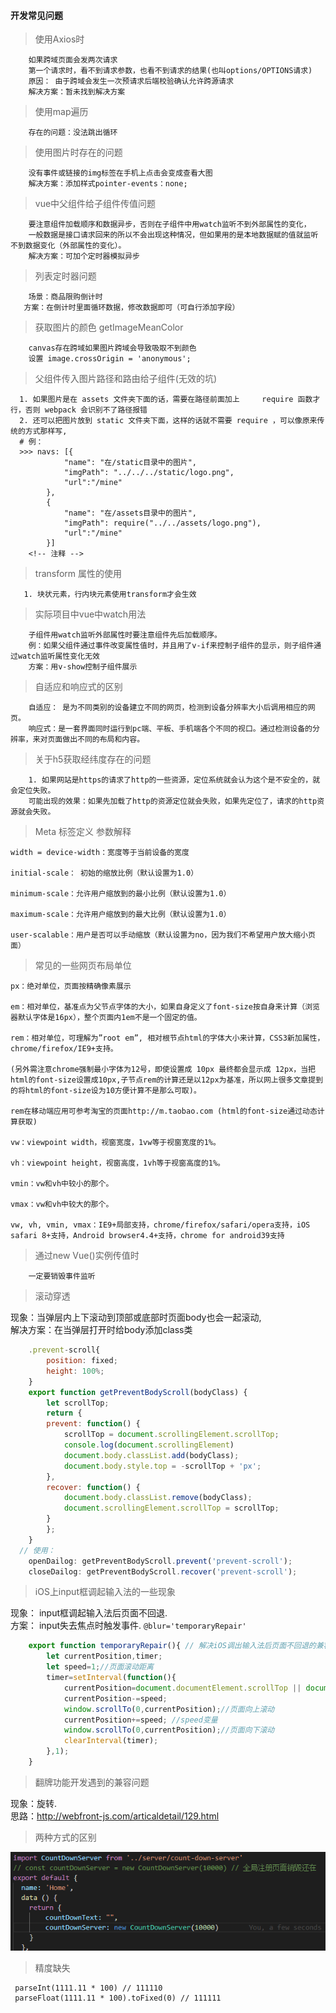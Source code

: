 #### 开发常见问题

> 使用Axios时

```zh
    如果跨域页面会发两次请求
    第一个请求时，看不到请求参数，也看不到请求的结果(也叫options/OPTIONS请求)
    原因： 由于跨域会发生一次预请求后端校验确认允许跨源请求
    解决方案：暂未找到解决方案
```
> 使用map遍历

```zh
    存在的问题：没法跳出循环
```
> 使用图片时存在的问题

```zh
    没有事件或链接的img标签在手机上点击会变成查看大图
    解决方案：添加样式pointer-events：none;
```
> vue中父组件给子组件传值问题

```zh
    要注意组件加载顺序和数据异步，否则在子组件中用watch监听不到外部属性的变化，
    一般数据是接口请求回来的所以不会出现这种情况，但如果用的是本地数据赋的值就监听不到数据变化（外部属性的变化）。
    解决方案：可加个定时器模拟异步
```

> 列表定时器问题

```zh
    场景：商品限购倒计时
   方案：在倒计时里面循环数据，修改数据即可（可自行添加字段）
```

> 获取图片的颜色 getImageMeanColor

```zh
    canvas存在跨域如果图片跨域会导致吸取不到颜色
    设置 image.crossOrigin = 'anonymous';
```
> 父组件传入图片路径和路由给子组件(无效的坑)

```zh
  1. 如果图片是在 assets 文件夹下面的话，需要在路径前面加上     require 函数才行，否则 webpack 会识别不了路径报错
  2. 还可以把图片放到 static 文件夹下面，这样的话就不需要 require ，可以像原来传统的方式那样写,
  # 例：
  >>> navs: [{
            "name": "在/static目录中的图片",
            "imgPath": "../../../static/logo.png",
            "url":"/mine"
        },
        {
            "name": "在/assets目录中的图片",
            "imgPath": require("../../assets/logo.png"),
            "url":"/mine"
        }]
    <!-- 注释 -->
```
> transform 属性的使用

```zh
   1. 块状元素，行内块元素使用transform才会生效
```
> 实际项目中vue中watch用法

```zh
    子组件用watch监听外部属性时要注意组件先后加载顺序。
    例：如果父组件通过事件改变属性值时，并且用了v-if来控制子组件的显示，则子组件通过watch监听属性变化无效
    方案：用v-show控制子组件展示
```
> 自适应和响应式的区别

```zh
    自适应： 是为不同类别的设备建立不同的网页，检测到设备分辨率大小后调用相应的网页。
    响应式：是一套界面同时运行到pc端、平板、手机端各个不同的视口。通过检测设备的分辨率，来对页面做出不同的布局和内容。
```
> 关于h5获取经纬度存在的问题

```zh
    1. 如果网站是https的请求了http的一些资源，定位系统就会认为这个是不安全的，就会定位失败。
    可能出现的效果：如果先加载了http的资源定位就会失败，如果先定位了，请求的http资源就会失败。
```

> Meta 标签定义 参数解释

```zh
width = device-width：宽度等于当前设备的宽度

initial-scale： 初始的缩放比例（默认设置为1.0）

minimum-scale：允许用户缩放到的最小比例（默认设置为1.0）

maximum-scale：允许用户缩放到的最大比例（默认设置为1.0）

user-scalable：用户是否可以手动缩放（默认设置为no，因为我们不希望用户放大缩小页面）
```

> 常见的一些网页布局单位

```zh
px：绝对单位，页面按精确像素展示

em：相对单位，基准点为父节点字体的大小，如果自身定义了font-size按自身来计算（浏览器默认字体是16px），整个页面内1em不是一个固定的值。

rem：相对单位，可理解为”root em”, 相对根节点html的字体大小来计算，CSS3新加属性，chrome/firefox/IE9+支持。

(另外需注意chrome强制最小字体为12号，即使设置成 10px 最终都会显示成 12px，当把html的font-size设置成10px,子节点rem的计算还是以12px为基准，所以网上很多文章提到的将html的font-size设为10方便计算不是那么可取)。

rem在移动端应用可参考淘宝的页面http://m.taobao.com (html的font-size通过动态计算获取)

vw：viewpoint width，视窗宽度，1vw等于视窗宽度的1%。

vh：viewpoint height，视窗高度，1vh等于视窗高度的1%。

vmin：vw和vh中较小的那个。

vmax：vw和vh中较大的那个。

vw, vh, vmin, vmax：IE9+局部支持，chrome/firefox/safari/opera支持，iOS safari 8+支持，Android browser4.4+支持，chrome for android39支持
```

> 通过new Vue()实例传值时

```
    一定要销毁事件监听
```

> 滚动穿透

  现象：当弹层内上下滚动到顶部或底部时页面body也会一起滚动,  
  解决方案：在当弹层打开时给body添加class类
  
```js
    .prevent-scroll{
        position: fixed;
        height: 100%;
    }
    export function getPreventBodyScroll(bodyClass) {
        let scrollTop;
        return {
        prevent: function() {
            scrollTop = document.scrollingElement.scrollTop;
            console.log(document.scrollingElement)
            document.body.classList.add(bodyClass);
            document.body.style.top = -scrollTop + 'px';
        },
        recover: function() {
            document.body.classList.remove(bodyClass);
            document.scrollingElement.scrollTop = scrollTop;
        }
        };
    }
  // 使用：
    openDailog: getPreventBodyScroll.prevent('prevent-scroll');
    closeDailog: getPreventBodyScroll.recover('prevent-scroll');
```

> iOS上input框调起输入法的一些现象

  现象： input框调起输入法后页面不回退.<br>
  方案： input失去焦点时触发事件. ```@blur='temporaryRepair'```

```js
    export function temporaryRepair(){ // 解决iOS调出输入法后页面不回退的兼容问题
        let currentPosition,timer;
        let speed=1;//页面滚动距离
        timer=setInterval(function(){
            currentPosition=document.documentElement.scrollTop || document.body.scrollTop;
            currentPosition-=speed;
            window.scrollTo(0,currentPosition);//页面向上滚动
            currentPosition+=speed; //speed变量
            window.scrollTo(0,currentPosition);//页面向下滚动
            clearInterval(timer);
        },1);
    }
```
> 翻牌功能开发遇到的兼容问题

  现象：旋转.<br>
  思路：http://webfront-js.com/articaldetail/129.html

> 两种方式的区别

![区别](./assets/img/企业微信截图_15694679051893.png "图片")

> 精度缺失
```
 parseInt(1111.11 * 100) // 111110
 parseFloat(1111.11 * 100).toFixed(0) // 111111

```

